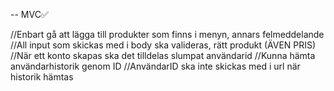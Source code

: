 -- MVC✅


//Enbart gå att lägga till produkter som finns i menyn, annars felmeddelande
//All input som skickas med i body ska valideras, rätt produkt (ÄVEN PRIS)
//När ett konto skapas ska det tilldelas slumpat användarid
//Kunna hämta användarhistorik genom ID 
//AnvändarID ska inte skickas med i url när historik hämtas

